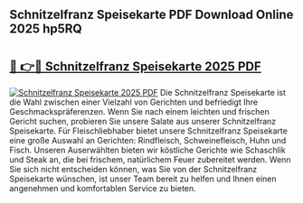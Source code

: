 ## Schnitzelfranz Speisekarte PDF Download Online 2025 hp5RQ

# <h2><a href="http://gcd809.nevu.top/?p=Schnitzelfranz+Speisekarte">🔗 👉🔴 Schnitzelfranz Speisekarte 2025 PDF</a></h2>

[![Schnitzelfranz Speisekarte 2025 PDF](https://i.imgur.com/dBaPXMq.png)](http://gcd809.nevu.top/?p=Schnitzelfranz+Speisekarte)
Die Schnitzelfranz Speisekarte ist die Wahl zwischen einer Vielzahl von Gerichten und befriedigt Ihre Geschmackspräferenzen. Wenn Sie nach einem leichten und frischen Gericht suchen, probieren Sie unsere Salate aus unserer Schnitzelfranz Speisekarte. Für Fleischliebhaber bietet unsere Schnitzelfranz Speisekarte eine große Auswahl an Gerichten: Rindfleisch, Schweinefleisch, Huhn und Fisch. Unseren Auserwählten bieten wir köstliche Gerichte wie Schaschlik und Steak an, die bei frischem, natürlichem Feuer zubereitet werden. Wenn Sie sich nicht entscheiden können, was Sie von der Schnitzelfranz Speisekarte wünschen, ist unser Team bereit zu helfen und Ihnen einen angenehmen und komfortablen Service zu bieten.
